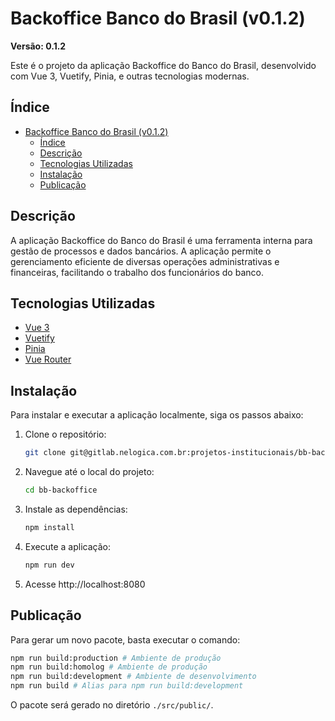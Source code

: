 # Backoffice Banco do Brasil (v0.1.2)

**Versão: 0.1.2**

Este é o projeto da aplicação Backoffice do Banco do Brasil, desenvolvido com Vue 3, Vuetify, Pinia, e outras tecnologias modernas.

## Índice

- [Backoffice Banco do Brasil (v0.1.2)](#backoffice-banco-do-brasil-v012)
  - [Índice](#índice)
  - [Descrição](#descrição)
  - [Tecnologias Utilizadas](#tecnologias-utilizadas)
  - [Instalação](#instalação)
  - [Publicação](#publicação)

## Descrição

A aplicação Backoffice do Banco do Brasil é uma ferramenta interna para gestão de processos e dados bancários. A aplicação permite o gerenciamento eficiente de diversas operações administrativas e financeiras, facilitando o trabalho dos funcionários do banco.

## Tecnologias Utilizadas

- [Vue 3](https://vuejs.org/)
- [Vuetify](https://vuetifyjs.com/)
- [Pinia](https://pinia.vuejs.org/)
- [Vue Router](https://router.vuejs.org/)

## Instalação

Para instalar e executar a aplicação localmente, siga os passos abaixo:

1. Clone o repositório:
    ```bash
    git clone git@gitlab.nelogica.com.br:projetos-institucionais/bb-backoffice.git
    ```

2. Navegue até o local do projeto:
    ```bash
    cd bb-backoffice
    ```

3. Instale as dependências:
    ```bash
    npm install
    ```

4. Execute a aplicação:
    ```bash
    npm run dev
    ```

5. Acesse http://localhost:8080

## Publicação

Para gerar um novo pacote, basta executar o comando:

```bash
npm run build:production # Ambiente de produção
npm run build:homolog # Ambiente de produção
npm run build:development # Ambiente de desenvolvimento
npm run build # Alias para npm run build:development
```

O pacote será gerado no diretório ```./src/public/```.
